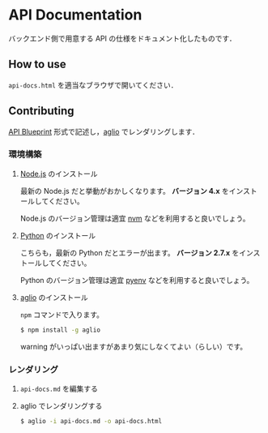 # API Documentation

バックエンド側で用意する API の仕様をドキュメント化したものです．


## How to use

`api-docs.html` を適当なブラウザで開いてください．


## Contributing

[API Blueprint](https://apiblueprint.org/) 形式で記述し，[aglio](https://github.com/danielgtaylor/aglio) でレンダリングします．


### 環境構築

1. [Node.js](https://nodejs.org/ja/) のインストール

	最新の Node.js だと挙動がおかしくなります。
	**バージョン 4.x** をインストールしてください。

	Node.js のバージョン管理は適宜 [nvm](https://github.com/creationix/nvm) などを利用すると良いでしょう。

1. [Python](https://www.python.org/) のインストール

	こちらも，最新の Python だとエラーが出ます。
	**バージョン 2.7.x** をインストールしてください。

	Python のバージョン管理は適宜 [pyenv](https://github.com/pyenv/pyenv) などを利用すると良いでしょう。

1. [aglio](https://github.com/danielgtaylor/aglio) のインストール

	`npm` コマンドで入ります。

	```sh
	$ npm install -g aglio
	```

	warning がいっぱい出ますがあまり気にしなくてよい（らしい）です。


### レンダリング

1. `api-docs.md` を編集する

1. aglio でレンダリングする

	```sh
	$ aglio -i api-docs.md -o api-docs.html
	```

